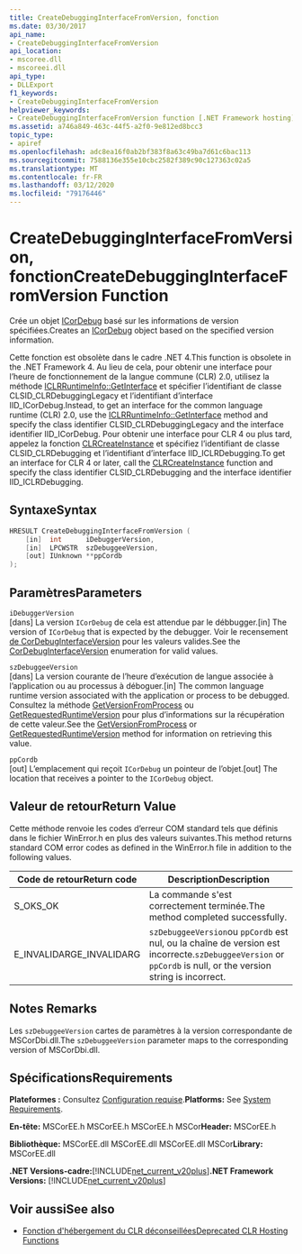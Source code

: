 ```yaml
---
title: CreateDebuggingInterfaceFromVersion, fonction
ms.date: 03/30/2017
api_name:
- CreateDebuggingInterfaceFromVersion
api_location:
- mscoree.dll
- mscoreei.dll
api_type:
- DLLExport
f1_keywords:
- CreateDebuggingInterfaceFromVersion
helpviewer_keywords:
- CreateDebuggingInterfaceFromVersion function [.NET Framework hosting]
ms.assetid: a746a849-463c-44f5-a2f0-9e812ed8bcc3
topic_type:
- apiref
ms.openlocfilehash: adc8ea16f0ab2bf383f8a63c49ba7d61c6bac113
ms.sourcegitcommit: 7588136e355e10cbc2582f389c90c127363c02a5
ms.translationtype: MT
ms.contentlocale: fr-FR
ms.lasthandoff: 03/12/2020
ms.locfileid: "79176446"
---
```

# <a name="createdebugginginterfacefromversion-function"></a><span data-ttu-id="b3631-102">CreateDebuggingInterfaceFromVersion, fonction</span><span class="sxs-lookup"><span data-stu-id="b3631-102">CreateDebuggingInterfaceFromVersion Function</span></span>
<span data-ttu-id="b3631-103">Crée un objet [ICorDebug](../../../../docs/framework/unmanaged-api/debugging/icordebug-interface.md) basé sur les informations de version spécifiées.</span><span class="sxs-lookup"><span data-stu-id="b3631-103">Creates an [ICorDebug](../../../../docs/framework/unmanaged-api/debugging/icordebug-interface.md) object based on the specified version information.</span></span>  
  
 <span data-ttu-id="b3631-104">Cette fonction est obsolète dans le cadre .NET 4.</span><span class="sxs-lookup"><span data-stu-id="b3631-104">This function is obsolete in the .NET Framework 4.</span></span> <span data-ttu-id="b3631-105">Au lieu de cela, pour obtenir une interface pour l’heure de fonctionnement de la langue commune (CLR) 2.0, utilisez la méthode [ICLRRuntimeInfo::GetInterface](../../../../docs/framework/unmanaged-api/hosting/iclrruntimeinfo-getinterface-method.md) et spécifier l’identifiant de classe CLSID_CLRDebuggingLegacy et l’identifiant d’interface IID_ICorDebug.</span><span class="sxs-lookup"><span data-stu-id="b3631-105">Instead, to get an interface for the common language runtime (CLR) 2.0, use the [ICLRRuntimeInfo::GetInterface](../../../../docs/framework/unmanaged-api/hosting/iclrruntimeinfo-getinterface-method.md) method and specify the class identifier CLSID_CLRDebuggingLegacy and the interface identifier IID_ICorDebug.</span></span> <span data-ttu-id="b3631-106">Pour obtenir une interface pour CLR 4 ou plus tard, appelez la fonction [CLRCreateInstance](../../../../docs/framework/unmanaged-api/hosting/clrcreateinstance-function.md) et spécifiez l’identifiant de classe CLSID_CLRDebugging et l’identifiant d’interface IID_ICLRDebugging.</span><span class="sxs-lookup"><span data-stu-id="b3631-106">To get an interface for CLR 4 or later, call the [CLRCreateInstance](../../../../docs/framework/unmanaged-api/hosting/clrcreateinstance-function.md) function and specify the class identifier CLSID_CLRDebugging and the interface identifier IID_ICLRDebugging.</span></span>  
  
## <a name="syntax"></a><span data-ttu-id="b3631-107">Syntaxe</span><span class="sxs-lookup"><span data-stu-id="b3631-107">Syntax</span></span>  
  
```cpp  
HRESULT CreateDebuggingInterfaceFromVersion (  
    [in]  int      iDebuggerVersion,
    [in]  LPCWSTR  szDebuggeeVersion,
    [out] IUnknown **ppCordb  
);  
```  
  
## <a name="parameters"></a><span data-ttu-id="b3631-108">Paramètres</span><span class="sxs-lookup"><span data-stu-id="b3631-108">Parameters</span></span>  
 `iDebuggerVersion`  
 <span data-ttu-id="b3631-109">[dans] La version `ICorDebug` de cela est attendue par le débbugger.</span><span class="sxs-lookup"><span data-stu-id="b3631-109">[in] The version of `ICorDebug` that is expected by the debugger.</span></span> <span data-ttu-id="b3631-110">Voir le recensement [de CorDebugInterfaceVersion](../../../../docs/framework/unmanaged-api/debugging/cordebuginterfaceversion-enumeration.md) pour les valeurs valides.</span><span class="sxs-lookup"><span data-stu-id="b3631-110">See the [CorDebugInterfaceVersion](../../../../docs/framework/unmanaged-api/debugging/cordebuginterfaceversion-enumeration.md) enumeration for valid values.</span></span>  
  
 `szDebuggeeVersion`  
 <span data-ttu-id="b3631-111">[dans] La version courante de l’heure d’exécution de langue associée à l’application ou au processus à déboguer.</span><span class="sxs-lookup"><span data-stu-id="b3631-111">[in] The common language runtime version associated with the application or process to be debugged.</span></span> <span data-ttu-id="b3631-112">Consultez la méthode [GetVersionFromProcess](../../../../docs/framework/unmanaged-api/hosting/getversionfromprocess-function.md) ou [GetRequestedRuntimeVersion](../../../../docs/framework/unmanaged-api/hosting/getrequestedruntimeversion-function.md) pour plus d’informations sur la récupération de cette valeur.</span><span class="sxs-lookup"><span data-stu-id="b3631-112">See the [GetVersionFromProcess](../../../../docs/framework/unmanaged-api/hosting/getversionfromprocess-function.md) or [GetRequestedRuntimeVersion](../../../../docs/framework/unmanaged-api/hosting/getrequestedruntimeversion-function.md) method for information on retrieving this value.</span></span>  
  
 `ppCordb`  
 <span data-ttu-id="b3631-113">[out] L’emplacement qui reçoit `ICorDebug` un pointeur de l’objet.</span><span class="sxs-lookup"><span data-stu-id="b3631-113">[out] The location that receives a pointer to the `ICorDebug` object.</span></span>  
  
## <a name="return-value"></a><span data-ttu-id="b3631-114">Valeur de retour</span><span class="sxs-lookup"><span data-stu-id="b3631-114">Return Value</span></span>  
 <span data-ttu-id="b3631-115">Cette méthode renvoie les codes d’erreur COM standard tels que définis dans le fichier WinError.h en plus des valeurs suivantes.</span><span class="sxs-lookup"><span data-stu-id="b3631-115">This method returns standard COM error codes as defined in the WinError.h file in addition to the following values.</span></span>  
  
|<span data-ttu-id="b3631-116">Code de retour</span><span class="sxs-lookup"><span data-stu-id="b3631-116">Return code</span></span>|<span data-ttu-id="b3631-117">Description</span><span class="sxs-lookup"><span data-stu-id="b3631-117">Description</span></span>|  
|-----------------|-----------------|  
|<span data-ttu-id="b3631-118">S_OK</span><span class="sxs-lookup"><span data-stu-id="b3631-118">S_OK</span></span>|<span data-ttu-id="b3631-119">La commande s'est correctement terminée.</span><span class="sxs-lookup"><span data-stu-id="b3631-119">The method completed successfully.</span></span>|  
|<span data-ttu-id="b3631-120">E_INVALIDARG</span><span class="sxs-lookup"><span data-stu-id="b3631-120">E_INVALIDARG</span></span>|<span data-ttu-id="b3631-121">`szDebuggeeVersion`ou `ppCordb` est nul, ou la chaîne de version est incorrecte.</span><span class="sxs-lookup"><span data-stu-id="b3631-121">`szDebuggeeVersion` or `ppCordb` is null, or the version string is incorrect.</span></span>|  
  
## <a name="remarks"></a><span data-ttu-id="b3631-122">Notes </span><span class="sxs-lookup"><span data-stu-id="b3631-122">Remarks</span></span>  
 <span data-ttu-id="b3631-123">Les `szDebuggeeVersion` cartes de paramètres à la version correspondante de MSCorDbi.dll.</span><span class="sxs-lookup"><span data-stu-id="b3631-123">The `szDebuggeeVersion` parameter maps to the corresponding version of MSCorDbi.dll.</span></span>  
  
## <a name="requirements"></a><span data-ttu-id="b3631-124">Spécifications</span><span class="sxs-lookup"><span data-stu-id="b3631-124">Requirements</span></span>  
 <span data-ttu-id="b3631-125">**Plateformes :** Consultez [Configuration requise](../../../../docs/framework/get-started/system-requirements.md).</span><span class="sxs-lookup"><span data-stu-id="b3631-125">**Platforms:** See [System Requirements](../../../../docs/framework/get-started/system-requirements.md).</span></span>  
  
 <span data-ttu-id="b3631-126">**En-tête:** MSCorEE.h MSCorEE.h MSCorEE.h MSCor</span><span class="sxs-lookup"><span data-stu-id="b3631-126">**Header:** MSCorEE.h</span></span>  
  
 <span data-ttu-id="b3631-127">**Bibliothèque:** MSCorEE.dll MSCorEE.dll MSCorEE.dll MSCor</span><span class="sxs-lookup"><span data-stu-id="b3631-127">**Library:** MSCorEE.dll</span></span>  
  
 <span data-ttu-id="b3631-128">**.NET Versions-cadre:**[!INCLUDE[net_current_v20plus](../../../../includes/net-current-v20plus-md.md)]</span><span class="sxs-lookup"><span data-stu-id="b3631-128">**.NET Framework Versions:** [!INCLUDE[net_current_v20plus](../../../../includes/net-current-v20plus-md.md)]</span></span>  
  
## <a name="see-also"></a><span data-ttu-id="b3631-129">Voir aussi</span><span class="sxs-lookup"><span data-stu-id="b3631-129">See also</span></span>

- [<span data-ttu-id="b3631-130">Fonction d'hébergement du CLR déconseillées</span><span class="sxs-lookup"><span data-stu-id="b3631-130">Deprecated CLR Hosting Functions</span></span>](../../../../docs/framework/unmanaged-api/hosting/deprecated-clr-hosting-functions.md)
